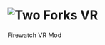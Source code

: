 # ![Two Forks VR](https://user-images.githubusercontent.com/3955124/166124117-6f92a07a-929a-4917-8edb-c73e890fe27f.png)

Firewatch VR Mod
